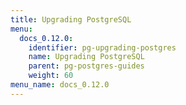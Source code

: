```yaml
---
title: Upgrading PostgreSQL
menu:
  docs_0.12.0:
    identifier: pg-upgrading-postgres
    name: Upgrading PostgreSQL
    parent: pg-postgres-guides
    weight: 60
menu_name: docs_0.12.0
---
```


